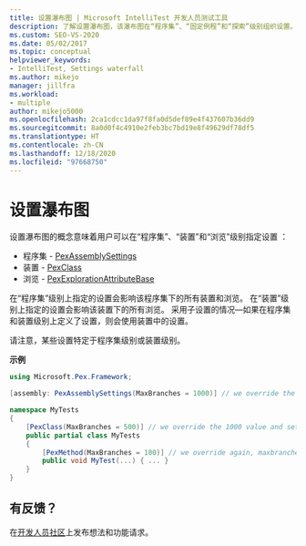 ```yaml
---
title: 设置瀑布图 | Microsoft IntelliTest 开发人员测试工具
description: 了解设置瀑布图，该瀑布图在“程序集”、“固定例程”和“探索”级别组织设置。
ms.custom: SEO-VS-2020
ms.date: 05/02/2017
ms.topic: conceptual
helpviewer_keywords:
- IntelliTest, Settings waterfall
ms.author: mikejo
manager: jillfra
ms.workload:
- multiple
author: mikejo5000
ms.openlocfilehash: 2ca1cdcc1da97f8fa0d5def89e4f437607b36dd9
ms.sourcegitcommit: 8a0d0f4c4910e2feb3bc7bd19e8f49629df78df5
ms.translationtype: HT
ms.contentlocale: zh-CN
ms.lasthandoff: 12/18/2020
ms.locfileid: "97668750"
---
```

# <a name="settings-waterfall"></a>设置瀑布图

设置瀑布图的概念意味着用户可以在“程序集”、“装置”和“浏览”级别指定设置  ：

* 程序集 - [PexAssemblySettings](attribute-glossary.md#pexassemblysettings)
* 装置 - [PexClass](attribute-glossary.md#pexclass)
* 浏览 - [PexExplorationAttributeBase](attribute-glossary.md#pexexplorationattributebase)

在“程序集”级别上指定的设置会影响该程序集下的所有装置和浏览。 在“装置”级别上指定的设置会影响该装置下的所有浏览。 采用子设置的情况&mdash;如果在程序集和装置级别上定义了设置，则会使用装置中的设置。

请注意，某些设置特定于程序集级别或装置级别。

**示例**

```csharp
using Microsoft.Pex.Framework;

[assembly: PexAssemblySettings(MaxBranches = 1000)] // we override the default value of maxbranches

namespace MyTests
{
    [PexClass(MaxBranches = 500)] // we override the 1000 value and set maxbranches to 500
    public partial class MyTests
    {
        [PexMethod(MaxBranches = 100)] // we override again, maxbranches = 100
        public void MyTest(...) { ... }
    }
}
```

## <a name="got-feedback"></a>有反馈？

在[开发人员社区](https://aka.ms/feedback/suggest?space=8)上发布想法和功能请求。
